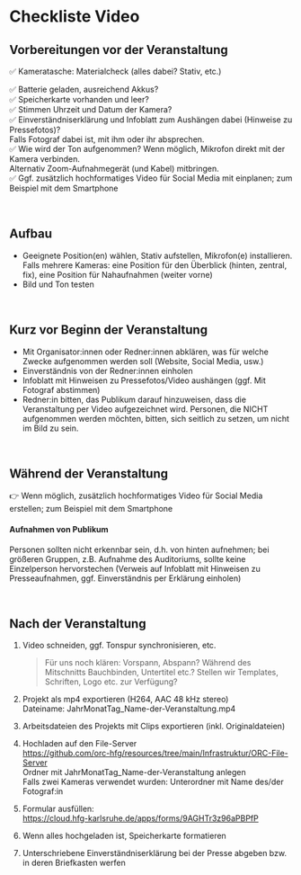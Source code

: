 # Checkliste Video

## Vorbereitungen vor der Veranstaltung

:white_check_mark: Kameratasche: Materialcheck (alles dabei? Stativ, etc.)  

:white_check_mark: Batterie geladen, ausreichend Akkus?  
:white_check_mark: Speicherkarte vorhanden und leer?  
:white_check_mark: Stimmen Uhrzeit und Datum der Kamera?  
:white_check_mark: Einverständniserklärung und Infoblatt zum Aushängen dabei (Hinweise zu Pressefotos)?  
Falls Fotograf dabei ist, mit ihm oder ihr absprechen.  
:white_check_mark: Wie wird der Ton aufgenommen? Wenn möglich, Mikrofon direkt mit der Kamera verbinden.  
Alternativ Zoom-Aufnahmegerät (und Kabel) mitbringen.  
:white_check_mark: Ggf. zusätzlich hochformatiges Video für Social Media mit einplanen; zum Beispiel mit dem Smartphone

&nbsp;

## Aufbau

- Geeignete Position(en) wählen, Stativ aufstellen, Mikrofon(e) installieren. Falls mehrere Kameras: eine Position für den Überblick (hinten, zentral, fix), eine Position für Nahaufnahmen (weiter vorne)
- Bild und Ton testen

&nbsp;

## Kurz vor Beginn der Veranstaltung

- Mit Organisator:innen oder Redner:innen abklären, was für welche Zwecke aufgenommen werden soll (Website, Social Media, usw.)
- Einverständnis von der Redner:innen einholen
- Infoblatt mit Hinweisen zu Pressefotos/Video aushängen (ggf. Mit Fotograf abstimmen)
- Redner:in bitten, das Publikum darauf hinzuweisen, dass die Veranstaltung per Video aufgezeichnet wird. Personen, die NICHT aufgenommen werden möchten, bitten, sich seitlich zu setzen, um nicht im Bild zu sein.

&nbsp;

## Während der Veranstaltung

:point_right: Wenn möglich, zusätzlich hochformatiges Video für Social Media erstellen; zum Beispiel mit dem Smartphone

#### Aufnahmen von Publikum
Personen sollten nicht erkennbar sein, d.h. von hinten aufnehmen; bei größeren Gruppen, z.B. Aufnahme des Auditoriums, sollte keine Einzelperson hervorstechen (Verweis auf Infoblatt mit Hinweisen zu Presseaufnahmen, ggf. Einverständnis per Erklärung einholen)

&nbsp;

## Nach der Veranstaltung

1. Video schneiden, ggf. Tonspur synchronisieren, etc.
   > Für uns noch klären: Vorspann, Abspann? Während des Mitschnitts Bauchbinden, Untertitel etc.? Stellen wir Templates, Schriften, Logo etc. zur Verfügung?

2. Projekt als mp4 exportieren (H264, AAC 48 kHz stereo)  
Dateiname: JahrMonatTag_Name-der-Veranstaltung.mp4
3. Arbeitsdateien des Projekts mit Clips exportieren (inkl. Originaldateien)
4. Hochladen auf den File-Server  
https://github.com/orc-hfg/resources/tree/main/Infrastruktur/ORC-File-Server  
Ordner mit JahrMonatTag_Name-der-Veranstaltung anlegen  
Falls zwei Kameras verwendet wurden: Unterordner mit Name des/der Fotograf:in
5. Formular ausfüllen:  
https://cloud.hfg-karlsruhe.de/apps/forms/9AGHTr3z96aPBPfP
6. Wenn alles hochgeladen ist, Speicherkarte formatieren  
7. Unterschriebene Einverständniserklärung bei der Presse abgeben bzw. in deren Briefkasten werfen
